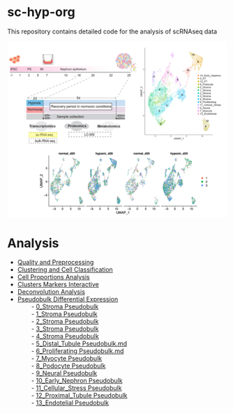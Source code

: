 # sc-hyp-org
This repository contains detailed code for the analysis of scRNAseq data

![](images/summary.png)


# Analysis
 
* [Quality and Preprocessing](Analysis/1.QC_and_Preprocessing.md)  
* [Clustering and Cell Classification](Analysis/2.Clustering_and_Cell_Classification.md)   
* [Cell Proportions Analysis](Analysis/3.Cell_Proportions_Analysis.md)  
* [Clusters Markers Interactive](https://bioinformatics3.erc.monash.edu/rsconnect/content/349/)
* [Deconvolution Analysis](Analysis/5.Deconvolution.md)   
* [Pseudobulk Differential Expression](Analysis/4.Pseudobulk/)  
&nbsp;&nbsp;&nbsp;&nbsp;&nbsp;&nbsp;&nbsp;&nbsp;- [0_Stroma Pseudobulk](Analysis/4.Pseudobulk/0_StromaPseudobulk.md)  
&nbsp;&nbsp;&nbsp;&nbsp;&nbsp;&nbsp;&nbsp;&nbsp;- [1_Stroma Pseudobulk](Analysis/4.Pseudobulk/1_StromaPseudobulk.md)  
&nbsp;&nbsp;&nbsp;&nbsp;&nbsp;&nbsp;&nbsp;&nbsp;- [2_Stroma Pseudobulk](Analysis/4.Pseudobulk/2_StromaPseudobulk.md)  
&nbsp;&nbsp;&nbsp;&nbsp;&nbsp;&nbsp;&nbsp;&nbsp;- [3_Stroma Pseudobulk](Analysis/4.Pseudobulk/3_StromaPseudobulk.md)  
&nbsp;&nbsp;&nbsp;&nbsp;&nbsp;&nbsp;&nbsp;&nbsp;- [4_Stroma Pseudobulk](Analysis/4.Pseudobulk/4_StromaPseudobulk.md)  
&nbsp;&nbsp;&nbsp;&nbsp;&nbsp;&nbsp;&nbsp;&nbsp;- [5_Distal_Tubule Pseudobulk.md](Analysis/4.Pseudobulk/5_Distal_TubulePseudobulk.md)  
&nbsp;&nbsp;&nbsp;&nbsp;&nbsp;&nbsp;&nbsp;&nbsp;- [6_Proliferating Pseudobulk.md](Analysis/4.Pseudobulk/6_ProliferatingPseudobulk.md)  
&nbsp;&nbsp;&nbsp;&nbsp;&nbsp;&nbsp;&nbsp;&nbsp;- [7_Myocyte Pseudobulk](Analysis/4.Pseudobulk/7_MyocytePseudobulk.md)  
&nbsp;&nbsp;&nbsp;&nbsp;&nbsp;&nbsp;&nbsp;&nbsp;- [8_Podocyte Pseudobulk](Analysis/4.Pseudobulk/8_PodocytePseudobulk.md)  
&nbsp;&nbsp;&nbsp;&nbsp;&nbsp;&nbsp;&nbsp;&nbsp;- [9_Neural Pseudobulk](Analysis/4.Pseudobulk/9_NeuralPseudobulk.md)   
&nbsp;&nbsp;&nbsp;&nbsp;&nbsp;&nbsp;&nbsp;&nbsp;- [10_Early_Nephron Pseudobulk](Analysis/4.Pseudobulk/10_Early_NephronPseudobulk.md)   
&nbsp;&nbsp;&nbsp;&nbsp;&nbsp;&nbsp;&nbsp;&nbsp;- [11_Cellular_Stress Pseudobulk](Analysis/4.Pseudobulk/11_Cellular_StressPseudobulk.md)   
&nbsp;&nbsp;&nbsp;&nbsp;&nbsp;&nbsp;&nbsp;&nbsp;- [12_Proximal_Tubule Pseudobulk](Analysis/4.Pseudobulk/12_Proximal_TubulePseudobulk.md)   
&nbsp;&nbsp;&nbsp;&nbsp;&nbsp;&nbsp;&nbsp;&nbsp;- [13_Endotelial Pseudobulk](Analysis/4.Pseudobulk/13_EndotelialPseudobulk.md)  

